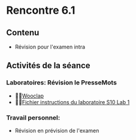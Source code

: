 # Rencontre 6.1

## Contenu
- Révision pour l'examen intra

## Activités de la séance

### Laboratoires: Révision le PresseMots 
  - 🔗‍💥[Wooclap](BRISE)
  - 🔗‍💥[Fichier instructions du laboratoire S10 Lab 1](BRISE)

### Travail personnel: 
- Révision en prévision de l'examen